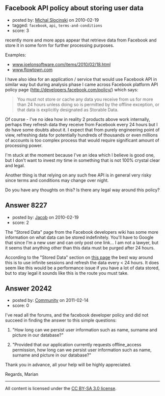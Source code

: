 ## Facebook API policy about storing user data

- posted by: [Michal Slocinski](https://stackexchange.com/users/-1/1732-michal-slocinski) on 2010-02-19
- tagged: `facebook`, `api`, `terms-and-conditions`
- score: 3

recently more and more apps appear that retrieve data from Facebook and store it in some form for further processing purposes.

Examples:

 - www.joelonsoftware.com/items/2010/02/18.html
 - www.flowtown.com
   
I have also idea for an application / service that would use Facebook API in similar way but during analysis phase I came across Facebook platform API policy page (http://developers.facebook.com/policy/) which says:

> You must not store or cache any data
> you receive from us for more than 24
> hours unless doing so is permitted by
> the offline exception, or that data is
> explicitly designated as Storable
> Data.

Of course - I've no idea how in reality 2 products above work internally, perhaps they refresh data they receive from Facebook every 24 hours but I do have some doubts about it. I expect that from purely engineering point of view, refreshing data for potentially hundreds of thousands or even millions of accounts is too complex process that would require significant amount of processing power.

I'm stuck at the moment because I've an idea which I believe is good one, but I don't want to invest my time in something that is not 100% crystal clear and legal. 

Another thing is that relying on any such free API is in general very risky since terms and conditions may change over night. 

Do you have any thoughts on this? Is there any legal way around this policy?


## Answer 8227

- posted by: [Jacob](https://stackexchange.com/users/-1/2355-jacob) on 2010-02-19
- score: 2

<p>The "Stored Data" page from the Facebook developers wiki has some more information on what data can be stored indefinitely. You'll have to Google that since I'm a new user and can only post one link... I am not a lawyer, but it seems that anything other than this data must be purged after 24 hours. </p>

<p>According to the "Stored Data" section on <a href="http://wiki.developers.facebook.com/index.php/Random%5Fquestions" rel="nofollow">this page</a> the best way around this is to use infinite sessions and refresh the data every &lt; 24 hours. It does seem like this would be a performance issue if you have a lot of data stored, but to stay legal it sounds like this is the route you must take.</p>



## Answer 20242

- posted by: [Community](https://stackexchange.com/users/-1/-1-community) on 2011-02-14
- score: 0

I've read all the forums, and the facebook developer policy and did not succeed in finding the answer to this simple questions:

1.    "How long can we persist user information such as name, surname and picture in our database?"

2.    "Provided that our application currently requests offline_access permission, how long can we persist user information such as name, surname and picture in our database?"

Thank you in advance, all your help will be highly appreciated.

Regards,
Marian



---

All content is licensed under the [CC BY-SA 3.0 license](https://creativecommons.org/licenses/by-sa/3.0/).
